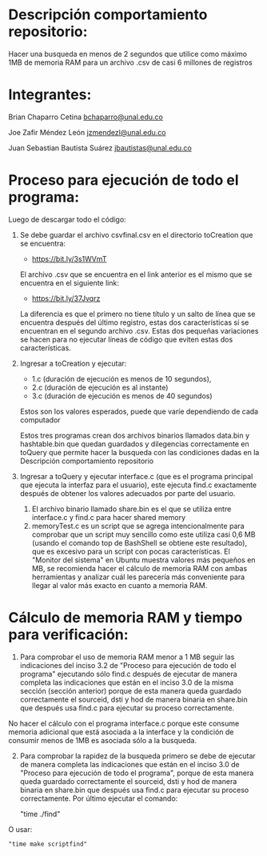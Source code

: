 # Descripción comportamiento repositorio:

Hacer una busqueda en menos de 2 segundos que utilice como máximo 1MB de memoria RAM para un archivo .csv de casi 6 millones de registros

# Integrantes:

Brian Chaparro Cetina
bchaparro@unal.edu.co

Joe Zafir Méndez León
jzmendezl@unal.edu.co

Juan Sebastian Bautista Suárez
jbautistas@unal.edu.co

# Proceso para ejecución de todo el programa:

Luego de descargar todo el código:

1. Se debe guardar el archivo csvfinal.csv en el directorio toCreation que se encuentra:

    - https://bit.ly/3s1WVmT

    El archivo .csv que se encuentra en el link anterior es el mismo que se encuentra en el siguiente link:

    - https://bit.ly/37Jvqrz

    La diferencia es que el primero no tiene título y un salto de línea que se encuentra después del último registro, estas dos características sí se encuentran en el segundo archivo .csv. Estas dos pequeñas variaciones se hacen para no ejecutar líneas de código que eviten estas dos características.

2. Ingresar a toCreation y ejecutar:

    - 1.c (duración de ejecución es menos de 10 segundos), 
    - 2.c (duración de ejecución es al instante) 
    - 3.c (duración de ejecución es menos de 40 segundos)
    
    Estos son los valores esperados, puede que varíe dependiendo de cada computador

    Estos tres programas crean dos archivos binarios llamados data.bin y hashtable.bin que quedan guardados y dilegencias correctamente en toQuery que permite hacer la busqueda con las condiciones dadas en la Descripción comportamiento repositorio

3. Ingresar a toQuery y ejecutar interface.c (que es el programa principal que ejecuta la interfaz para el usuario), este ejecuta find.c exactamente después de obtener los valores adecuados por parte del usuario.
    1. El archivo binario llamado share.bin es el que se utiliza entre interface.c y find.c para hacer shared memory
    2. memoryTest.c es un script que se agrega intencionalmente para comprobar que un script muy sencillo como este utiliza casi 0,6 MB (usando el comando top de BashShell se obtiene este resultado), que es excesivo para un script con pocas características. El "Monitor del sistema" en Ubuntu muestra valores más pequeños en MB, se recomienda hacer el cálculo de memoria RAM con ambas herramientas y analizar cuál les parecería más conveniente para llegar al valor más exacto en cuanto a memoria RAM.
     
# Cálculo de memoria RAM y tiempo para verificación:

1. Para comprobar el uso de memoria RAM menor a 1 MB seguir las indicaciones del inciso 3.2 de "Proceso para ejecución de todo el programa" ejecutando sólo find.c después de ejecutar de manera completa las indicaciones que están en el inciso 3.0 de la misma sección (sección anterior) porque de esta manera queda guardado correctamente el sourceid, dsti y hod de manera binaria en share.bin que después usa find.c para ejecutar su proceso correctamente.

No hacer el cálculo con el programa interface.c porque este consume memoria adicional que está asociada a la interface y la condición de consumir menos de 1MB es asociada sólo a la busqueda.

2. Para comprobar la rapidez de la busqueda primero se debe de ejecutar de manera completa las indicaciones que están en el inciso 3.0 de "Proceso para ejecución de todo el programa", porque de esta manera queda guardado correctamente el sourceid, dsti y hod de manera binaria en share.bin que después usa find.c para ejecutar su proceso correctamente. Por último ejecutar el comando:

    "time ./find"

O usar:

    "time make scriptfind"